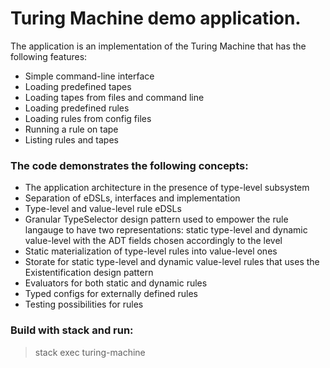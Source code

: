 # Turing Machine demo application.

The application is an implementation of the Turing Machine
that has the following features:

- Simple command-line interface
- Loading predefined tapes
- Loading tapes from files and command line
- Loading predefined rules
- Loading rules from config files
- Running a rule on tape
- Listing rules and tapes

### The code demonstrates the following concepts:

- The application architecture in the presence of type-level subsystem
- Separation of eDSLs, interfaces and implementation
- Type-level and value-level rule eDSLs
- Granular TypeSelector design pattern used to empower
  the rule langauge to have two representations:
  static type-level and dynamic value-level with the ADT fields
  chosen accordingly to the level
- Static materialization of type-level rules into value-level ones
- Storate for static type-level and dynamic value-level rules
  that uses the Existentification design pattern
- Evaluators for both static and dynamic rules
- Typed configs for externally defined rules
- Testing possibilities for rules


### Build with stack and run:

> stack exec turing-machine
